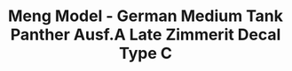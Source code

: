 ---
layout: product
title: "Meng Model - German Medium Tank Panther Ausf.A Late Zimmerit Decal Type C"
price: "1600" 
desc: "N/A"
img_path: "/assets/img/MM-SPS-052.jpg"
brand: "N/A"
available: false
special_offer: false
new: false
soon: false
cat: "010000"
subcat: "011000"
subsubcat: "0N/A"
sifra: "MM-SPS-052"
popular: true
---
